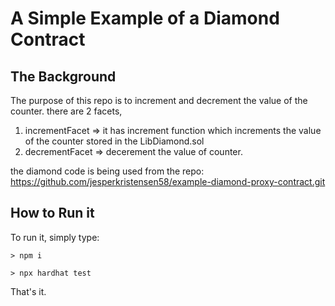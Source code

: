 # A Simple Example of a Diamond Contract

## The Background

The purpose of this repo is to increment and decrement the value of the counter.
there are 2 facets,

1. incrementFacet => it has increment function which increments the value of the counter stored in the LibDiamond.sol
2. decrementFacet => decerement the value of counter.

the diamond code is being used from the repo: https://github.com/jesperkristensen58/example-diamond-proxy-contract.git

## How to Run it

To run it, simply type:

```shell
> npm i
```

```shell
> npx hardhat test

```

That's it.
